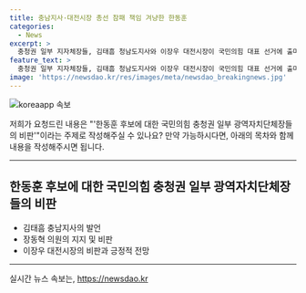 ```yaml
---
title: 충남지사·대전시장 총선 참패 책임 겨냥한 한동훈
categories:
  - News
excerpt: >
  충청권 일부 지자체장들, 김태흠 청남도지사와 이장우 대전시장이 국민의힘 대표 선거에 출마한 한동훈 후보에 대해 비판을 제기했다. 김태흠 지사는 한 후보가 총선 참패를 자숙해야 한다고 주장하며 당 대표 출마를 적절치 않다고 언급했고, 이장우 대전시장은 공천 문제와 젊고 유능한 인재 진입 억제를 비판했다. 그러나 김태흠 지사를 지지하는 장동혁 의원과 이장우 대전시장이 한 후보를 당의 자산으로 여기는 발언도 나왔다.
feature_text: >
  충청권 일부 지자체장들, 김태흠 청남도지사와 이장우 대전시장이 국민의힘 대표 선거에 출마한 한동훈 후보에 대해 비판을 제기했다. 김태흠 지사는 한 후보가 총선 참패를 자숙해야 한다고 주장하며 당 대표 출마를 적절치 않다고 언급했고, 이장우 대전시장은 공천 문제와 젊고 유능한 인재 진입 억제를 비판했다. 그러나 김태흠 지사를 지지하는 장동혁 의원과 이장우 대전시장이 한 후보를 당의 자산으로 여기는 발언도 나왔다.
image: 'https://newsdao.kr/res/images/meta/newsdao_breakingnews.jpg'
---
```


<p><img src="https://newsdao.kr/res/images/meta/newsdao_breakingnews.jpg" alt="koreaapp 속보" /></p>

<p>저희가 요청드린 내용은 "'한동훈 후보에 대한 국민의힘 충청권 일부 광역자치단체장들의 비판'"이라는 주제로 작성해주실 수 있나요? 만약 가능하시다면, 아래의 목차와 함께 내용을 작성해주시면 됩니다.</p>

<hr />

<h2 data-ke-size="size26">한동훈 후보에 대한 국민의힘 충청권 일부 광역자치단체장들의 비판</h2>

<ul>
    <li>김태흠 충남지사의 발언</li>
    <li>장동혁 의원의 지지 및 비판</li>
    <li>이장우 대전시장의 비판과 긍정적 전망</li>
</ul>

<hr />
실시간 뉴스 속보는, <a href="https://newsdao.kr" rel="dofollow">https://newsdao.kr</a>


